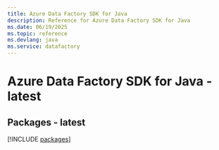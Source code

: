 ```yaml
---
title: Azure Data Factory SDK for Java
description: Reference for Azure Data Factory SDK for Java
ms.date: 06/19/2025
ms.topic: reference
ms.devlang: java
ms.service: datafactory
---
```

# Azure Data Factory SDK for Java - latest
## Packages - latest
[!INCLUDE [packages](data-factory-index.md)]